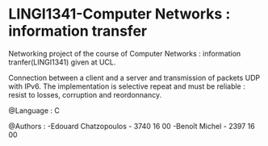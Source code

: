 # LINGI1341-Computer Networks : information transfer
Networking project of the course of Computer Networks : information tranfer(LINGI1341) given at UCL.

Connection between a client and a server and transmission of packets UDP with IPv6. The implementation is selective repeat
and must be reliable : resist to losses, corruption and reordonnancy.

@Language : C

@Authors :
	-Edouard Chatzopoulos - 3740 16 00
	-Benoît Michel - 2397 16 00
